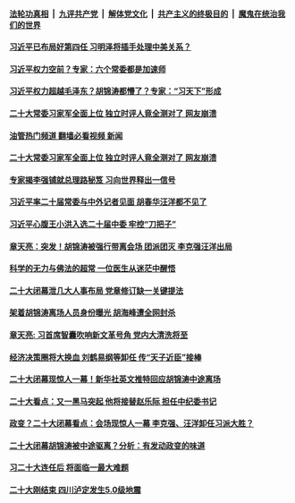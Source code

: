 ####  [法轮功真相](../../../../basic/blob/master/README.md?t=10231901) &nbsp;|&nbsp; [九评共产党](../../../../9ping.md/blob/master/README.md?t=10231901) &nbsp;|&nbsp; [解体党文化](../../../../jtdwh.md/blob/master/README.md?t=10231901)  &nbsp;|&nbsp; [共产主义的终极目的](../../../../gczydzjmd.md/blob/master/README.md?t=10231901) &nbsp;|&nbsp; [魔鬼在统治我们的世界](../../../../mgztzwmdsj.md/blob/master/README.md?t=10231901) 

#### [习近平已布局好第四任 习明泽将插手处理中美关系？](../pages/soh5/664755.md?t=10231901) 
#### [习近平权力空前？专家：六个常委都是加速师](../pages/soh5/664713.md?t=10231901) 
#### [习近平权力超越毛泽东？胡锦涛都懵了？专家：“习天下”形成](../pages/soh5/664716.md?t=10231901) 
#### [二十大常委习家军全面上位 独立时评人竟全测对了 网友崩溃](../pages/soh5/664677.md?t=10231901) 
#### [油管热门频道 翻墙必看视频 新闻](http://209.250.226.216:81/youtube.html?10231901)
#### [二十大常委习家军全面上位 独立时评人竟全测对了 网友崩溃](../pages/soh5/664677.md?t=10231901) 
#### [专家揭李强铺就总理路秘笈  习向世界释出一信号](../pages/soh5/664683.md?t=10231901) 
#### [习近平率二十届常委与中外记者见面 胡春华汪洋都不见了](../pages/soh5/664671.md?t=10231901) 
#### [习近平心腹王小洪入选二十届中委 牢控“刀把子”](../pages/soh5/664647.md?t=10231901) 
#### [章天亮：突发！胡锦涛被强行带离会场 团派团灭 李克强汪洋出局](../pages/soh5/664614.md?t=10231901) 
#### [科学的无力与佛法的超常 一位医生从迷茫中醒悟](../pages/soh5/664593.md?t=10231901) 
#### [二十大闭幕泄几大人事布局 党章修订缺一关键提法](../pages/soh5/664485.md?t=10231901) 
#### [架着胡锦涛离场人员身份曝光 胡海峰遭全网封杀](../pages/soh5/664563.md?t=10231901) 
#### [章天亮: 习首席智囊吹响新文革号角 党内大清洗将至](../pages/soh5/664569.md?t=10231901) 
#### [经济决策圈将大换血 刘鹤易纲等卸任 传“天子近臣”接棒](../pages/soh5/664581.md?t=10231901) 
#### [二十大闭幕现惊人一幕！新华社英文推特回应胡锦涛中途离场](../pages/soh5/664566.md?t=10231901) 
#### [二十大看点：又一黑马突起  他将接替赵乐际 担任中纪委书记](../pages/soh5/664554.md?t=10231901) 
#### [政变？二十大闭幕看点：会场现惊人一幕 李克强、汪洋卸任习派大胜？](../pages/soh5/664536.md?t=10231901) 
#### [二十大闭幕胡锦涛被中途驱离？分析：有发动政变的味道](../pages/soh5/664497.md?t=10231901) 
#### [习二十大连任后 将面临一最大难题](../pages/soh5/664500.md?t=10231901) 
#### [二十大刚结束 四川泸定发生5.0级地震](../pages/soh5/664506.md?t=10231901) 
<img src='http://gfw-breaker.win/goodnews/indexes/soh5.md' width='0px' height='0px'/>
